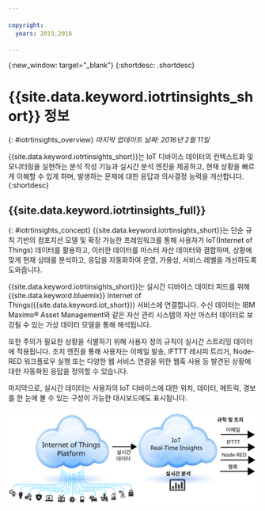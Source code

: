 ```yaml
---

copyright:
  years: 2015,2016

---
```


{:new_window: target="_blank"}
{:shortdesc: .shortdesc}

# {{site.data.keyword.iotrtinsights_short}} 정보
{: #iotrtinsights_overview}
*마지막 업데이트 날짜: 2016년 2월 11일*

{{site.data.keyword.iotrtinsights_short}}는 IoT 디바이스 데이터의 컨텍스트화 및 모니터링을 실현하는 분석 작성 기능과 실시간 분석 엔진을 제공하고, 현재 상황을 빠르게 이해할 수 있게 하며, 발생하는 문제에 대한 응답과 의사결정 능력을 개선합니다.
{:shortdesc}

## {{site.data.keyword.iotrtinsights_full}}
{: #iotrtinsights_concept}
{{site.data.keyword.iotrtinsights_short}}는 단순 규칙 기반의 컴포지션 모델 및 확장 가능한 프레임워크를 통해 사용자가 IoT(Internet of Things) 데이터를 활용하고, 이러한 데이터를 마스터 자산 데이터와 결합하며, 상황에 맞게 현재 상태를 분석하고, 응답을 자동화하여 운영, 가용성, 서비스 레벨을 개선하도록 도와줍니다. 

{{site.data.keyword.iotrtinsights_short}}는 실시간 디바이스 데이터 피드를 위해 {{site.data.keyword.bluemix}} Internet of Things({{site.data.keyword.iot_short}}) 서비스에 연결합니다. 수신 데이터는 IBM Maximo&reg; Asset Management와 같은 자산 관리 시스템의 자산 마스터 데이터로 보강될 수 있는 가상 데이터 모델을 통해 해석됩니다. 

또한 주의가 필요한 상황을 식별하기 위해 사용자 정의 규칙이 실시간 스트리밍 데이터에 적용됩니다. 조치 엔진을 통해 사용자는 이메일 발송, IFTTT 레시피 트리거, Node-RED 워크플로우 실행 또는 다양한 웹 서비스 연결을 위한 웹훅 사용 등 발견된 상황에 대한 자동화된 응답을 정의할 수 있습니다.   

마지막으로, 실시간 데이터는 사용자의 IoT 디바이스에 대한 위치, 데이터, 메트릭, 경보를 한 눈에 볼 수 있는 구성이 가능한 대시보드에도 표시됩니다. 

![ {{site.data.keyword.iotrtinsights_short}} 아키텍처.](images/iota.svg "{{site.data.keyword.iotrtinsights_short}} 아키텍처")
